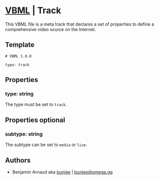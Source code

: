 # [VBML](../README.md) | Track

This VBML file is a meta track that declares a set of properties to define a comprehensive video
source on the Internet.

## Template

```
# VBML 1.0.0

type: track
```

## Properties

### type: string

The type must be set to `track`.

## Properties optional

### subtype: string

The subtype can be set to `media` or `live`.

## Authors

- Benjamin Arnaud aka [bunjee](http://bunjee.me) | <bunjee@omega.gg>
